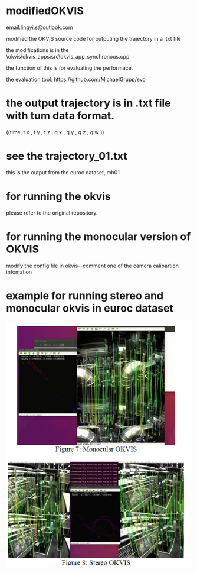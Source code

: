 # modifiedOKVIS

email:lingyi.s@outlook.com

modified the OKVIS source code for outputing the trajectory in a .txt file

the modifications is in the \okvis\okvis_apps\src\okvis_app_synchronous.cpp

the function of this is for evaluating the performace.

the evaluation tool: https://github.com/MichaelGrupp/evo

# the output trajectory is in .txt file with tum data format.

((time, t x , t y , t z , q x , q y , q z , q w ))

# see the trajectory_01.txt

this is the output from the euroc dataset, mh01

# for running the okvis

please refer to the original repository.

# for running the monocular version of OKVIS

modify the config file in okvis--comment one of the camera calibartion infomation

# example for running stereo and monocular okvis in euroc dataset

![image](https://github.com/SidSong01/modifiedOKVIS/blob/master/example.png)

